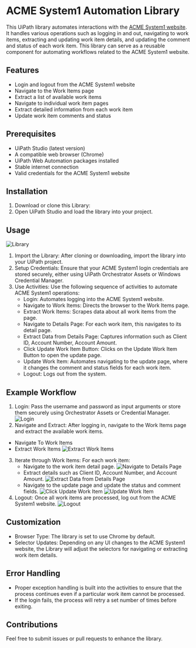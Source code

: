 # ACME System1 Automation Library

This UiPath library automates interactions with the [ACME System1 website](https://acme-test.uipath.com/). It handles various operations such as logging in and out, navigating to work items, extracting and updating work item details, and updating the comment and status of each work item. This library can serve as a reusable component for automating workflows related to the ACME System1 website.

## Features
- Login and logout from the ACME System1 website
- Navigate to the Work Items page
- Extract a list of available work items
- Navigate to individual work item pages
- Extract detailed information from each work item
- Update work item comments and status

## Prerequisites
- UiPath Studio (latest version)
- A compatible web browser (Chrome)
- UiPath Web Automation packages installed
- Stable internet connection
- Valid credentials for the ACME System1 website

## Installation
1. Download or clone this Library:
3. Open UiPath Studio and load the library into your project.

## Usage
![Library](https://github.com/mnsy1/UiPath_ACMESystem1/blob/main/img/ACMESystem1.png)
1. Import the Library: After cloning or downloading, import the library into your UiPath project.
2. Setup Credentials: Ensure that your ACME System1 login credentials are stored securely, either using UiPath Orchestrator Assets or Windows Credential Manager.
3. Use Activities: Use the following sequence of activities to automate ACME System1 operations:
   - Login: Automates logging into the ACME System1 website.
   - Navigate to Work Items: Directs the browser to the Work Items page.
   - Extract Work Items: Scrapes data about all work items from the page.
   - Navigate to Details Page: For each work item, this navigates to its detail page.
   - Extract Data from Details Page: Captures information such as Client ID, Account Number, Account Amount.
   - Click Update Work Item Button: Clicks on the Update Work Item Button to open the update page.
   - Update Work Item: Automates navigating to the update page, where it changes the comment and status fields for each work item.
   - Logout: Logs out from the system.

## Example Workflow
1. Login: Pass the username and password as input arguments or store them securely using Orchestrator Assets or Credential Manager.
![Login](https://github.com/mnsy1/UiPath_ACMESystem1/blob/main/img/ACMESystem1_Login.png)
2. Navigate and Extract: After logging in, navigate to the Work Items page and extract the available work items.
- Navigate To Work Items
- Extract Work Items
![Extract Work Items](https://github.com/mnsy1/UiPath_ACMESystem1/blob/main/img/Extract_Work_Items.png)
3. Iterate through Work Items: For each work item:
   - Navigate to the work item detail page.
![Navigate to Details Page](https://github.com/mnsy1/UiPath_ACMESystem1/blob/main/img/Navigate_to_Details_Page.png)
   - Extract details such as Client ID, Account Number, and Account Amount.
![Extract Data from Details Page](https://github.com/mnsy1/UiPath_ACMESystem1/blob/main/img/Extract_Data_from_Details_Page.png)
   - Navigate to the update page and update the status and comment fields.
![Click Update Work Item](https://github.com/mnsy1/UiPath_ACMESystem1/blob/main/img/Click_Update_Work_Item.png)
![Update Work Item](https://github.com/mnsy1/UiPath_ACMESystem1/blob/main/img/Update_Work_Item.png)
5. Logout: Once all work items are processed, log out from the ACME System1 website.
![Logout](https://github.com/mnsy1/UiPath_ACMESystem1/blob/main/img/ACMESystem1_Logout.png)

## Customization
- Browser Type: The library is set to use Chrome by default.
- Selector Updates: Depending on any UI changes to the ACME System1 website, the Library will adjust the selectors for navigating or extracting work item details.
  
## Error Handling
- Proper exception handling is built into the activities to ensure that the process continues even if a particular work item cannot be processed.
- If the login fails, the process will retry a set number of times before exiting.

## Contributions
Feel free to submit issues or pull requests to enhance the library.
